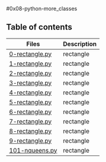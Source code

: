 #0x08-python-more_classes

## Table of contents

Files | Description
----- | -----------
[0-rectangle.py](./0-rectangle.py) | rectangle
[1-rectangle.py](./1-rectangle.py) | rectangle
[2-rectangle.py](./2-rectangle.py) | rectangle
[3-rectangle.py](./3-rectangle.py) | rectangle
[4-rectangle.py](./4-rectangle.py) | rectangle
[5-rectangle.py](./5-rectangle.py) | rectangle
[6-rectangle.py](./6-rectangle.py) | rectangle
[7-rectangle.py](./7-rectangle.py) | rectangle
[8-rectangle.py](./8-rectangle.py) | rectangle
[9-rectangle.py](./9-rectangle.py) | rectangle
[101-nqueens.py](./101-nqueens.py) | rectangle
